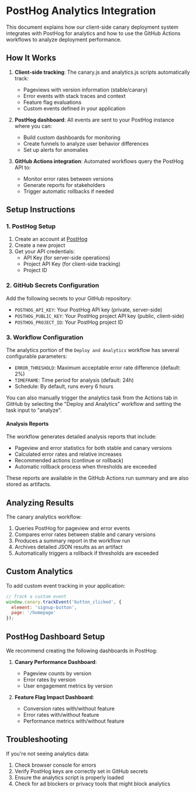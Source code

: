 # PostHog Analytics Integration

This document explains how our client-side canary deployment system integrates with PostHog for analytics and how to use the GitHub Actions workflows to analyze deployment performance.

## How It Works

1. **Client-side tracking**: The canary.js and analytics.js scripts automatically track:
   - Pageviews with version information (stable/canary)
   - Error events with stack traces and context
   - Feature flag evaluations
   - Custom events defined in your application

2. **PostHog dashboard**: All events are sent to your PostHog instance where you can:
   - Build custom dashboards for monitoring
   - Create funnels to analyze user behavior differences
   - Set up alerts for anomalies

3. **GitHub Actions integration**: Automated workflows query the PostHog API to:
   - Monitor error rates between versions
   - Generate reports for stakeholders
   - Trigger automatic rollbacks if needed

## Setup Instructions

### 1. PostHog Setup

1. Create an account at [PostHog](https://posthog.com)
2. Create a new project
3. Get your API credentials:
   - API Key (for server-side operations)
   - Project API Key (for client-side tracking)
   - Project ID

### 2. GitHub Secrets Configuration

Add the following secrets to your GitHub repository:

- `POSTHOG_API_KEY`: Your PostHog API key (private, server-side)
- `POSTHOG_PUBLIC_KEY`: Your PostHog project API key (public, client-side)
- `POSTHOG_PROJECT_ID`: Your PostHog project ID

### 3. Workflow Configuration

The analytics portion of the `Deploy and Analytics` workflow has several configurable parameters:

- `ERROR_THRESHOLD`: Maximum acceptable error rate difference (default: 2%)
- `TIMEFRAME`: Time period for analysis (default: 24h)
- Schedule: By default, runs every 6 hours

You can also manually trigger the analytics task from the Actions tab in GitHub by selecting the "Deploy and Analytics" workflow and setting the task input to "analyze".

#### Analysis Reports

The workflow generates detailed analysis reports that include:
- Pageview and error statistics for both stable and canary versions
- Calculated error rates and relative increases
- Recommended actions (continue or rollback)
- Automatic rollback process when thresholds are exceeded

These reports are available in the GitHub Actions run summary and are also stored as artifacts.

## Analyzing Results

The canary analytics workflow:

1. Queries PostHog for pageview and error events
2. Compares error rates between stable and canary versions
3. Produces a summary report in the workflow run
4. Archives detailed JSON results as an artifact
5. Automatically triggers a rollback if thresholds are exceeded

## Custom Analytics

To add custom event tracking in your application:

```javascript
// Track a custom event
window.canary.trackEvent('button_clicked', {
  element: 'signup-button',
  page: '/homepage'
});
```

## PostHog Dashboard Setup

We recommend creating the following dashboards in PostHog:

1. **Canary Performance Dashboard**:
   - Pageview counts by version
   - Error rates by version
   - User engagement metrics by version

2. **Feature Flag Impact Dashboard**:
   - Conversion rates with/without feature
   - Error rates with/without feature
   - Performance metrics with/without feature

## Troubleshooting

If you're not seeing analytics data:

1. Check browser console for errors
2. Verify PostHog keys are correctly set in GitHub secrets
3. Ensure the analytics script is properly loaded
4. Check for ad blockers or privacy tools that might block analytics
